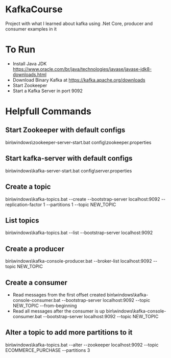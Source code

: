 # KafkaCourse
Project with what I learned about kafka using .Net Core, producer and consumer examples in it 

# To Run
- Install Java JDK https://www.oracle.com/br/java/technologies/javase/javase-jdk8-downloads.html
- Download Binary Kafka at https://kafka.apache.org/downloads
- Start Zookeeper
- Start a Kafka Server in port 9092

# Helpfull Commands

## Start Zookeeper with default configs
bin\windows\zookeeper-server-start.bat config\zookeeper.properties

## Start kafka-server with default configs
bin\windows\kafka-server-start.bat config\server.properties

## Create a topic
bin\windows\kafka-topics.bat --create --bootstrap-server localhost:9092 --replication-factor 1 --partitions 1 --topic NEW_TOPIC

## List topics
bin\windows\kafka-topics.bat --list --bootstrap-server localhost:9092 

## Create a producer
bin\windows\kafka-console-producer.bat --broker-list localhost:9092 --topic NEW_TOPIC

## Create a consumer
- Read messages from the first offset created
bin\windows\kafka-console-consumer.bat --bootstrap-server localhost:9092 --topic NEW_TOPIC --from-beginning
- Read all messages after the consumer is up
bin\windows\kafka-console-consumer.bat --bootstrap-server localhost:9092 --topic NEW_TOPIC

## Alter a topic to add more partitions to it 
bin\windows\kafka-topics.bat --alter --zookeeper localhost:9092 --topic ECOMMERCE_PURCHASE --partitions 3